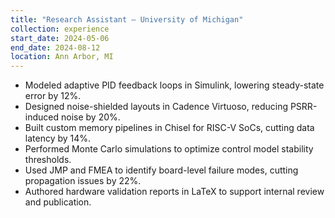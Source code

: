 ```yaml
---
title: "Research Assistant – University of Michigan"
collection: experience
start_date: 2024-05-06
end_date: 2024-08-12
location: Ann Arbor, MI
---
```


- Modeled adaptive PID feedback loops in Simulink, lowering steady-state error by 12%.
- Designed noise-shielded layouts in Cadence Virtuoso, reducing PSRR-induced noise by 20%.
- Built custom memory pipelines in Chisel for RISC-V SoCs, cutting data latency by 14%.
- Performed Monte Carlo simulations to optimize control model stability thresholds.
- Used JMP and FMEA to identify board-level failure modes, cutting propagation issues by 22%.
- Authored hardware validation reports in LaTeX to support internal review and publication.
